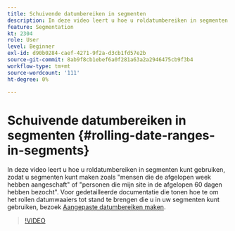 ```yaml
---
title: Schuivende datumbereiken in segmenten
description: In deze video leert u hoe u roldatumbereiken in segmenten kunt gebruiken, zodat u segmenten kunt maken zoals "mensen die de afgelopen week hebben aangeschaft" of "personen die mijn site in de afgelopen 60 dagen hebben bezocht".
feature: Segmentation
kt: 2304
role: User
level: Beginner
exl-id: d90b0284-caef-4271-9f2a-d3cb1fd57e2b
source-git-commit: 8ab9f8cb1ebef6a0f281a63a2a2946475cb9f3b4
workflow-type: tm+mt
source-wordcount: '111'
ht-degree: 0%

---
```


# Schuivende datumbereiken in segmenten {#rolling-date-ranges-in-segments}

In deze video leert u hoe u roldatumbereiken in segmenten kunt gebruiken, zodat u segmenten kunt maken zoals &quot;mensen die de afgelopen week hebben aangeschaft&quot; of &quot;personen die mijn site in de afgelopen 60 dagen hebben bezocht&quot;. Voor gedetailleerde documentatie die tonen hoe te om het rollen datumwaaiers tot stand te brengen die u in uw segmenten kunt gebruiken, bezoek [Aangepaste datumbereiken maken](https://experienceleague.adobe.com/docs/analytics/analyze/analysis-workspace/components/calendar-date-ranges/custom-date-ranges.html?lang=nl-NL).

>[!VIDEO](https://video.tv.adobe.com/v/25403/?quality=12&learn=on)
